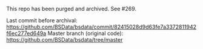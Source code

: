This repo has been purged and archived. See #269.

Last commit before archival: https://github.com/BSData/bsdata/commit/82415028d9d63fe7a3372811942f6ec277ed649a
Master branch (original code): https://github.com/BSData/bsdata/tree/master